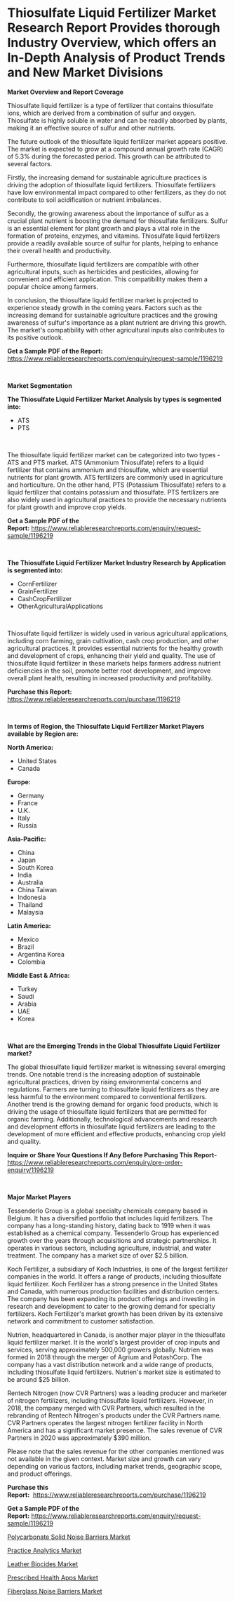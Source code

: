 <p><h1>Thiosulfate Liquid Fertilizer Market Research Report Provides thorough Industry Overview, which offers an In-Depth Analysis of Product Trends and New Market Divisions</h1></p><p><strong>Market Overview and Report Coverage</strong></p>
<p><p>Thiosulfate liquid fertilizer is a type of fertilizer that contains thiosulfate ions, which are derived from a combination of sulfur and oxygen. Thiosulfate is highly soluble in water and can be readily absorbed by plants, making it an effective source of sulfur and other nutrients.</p><p>The future outlook of the thiosulfate liquid fertilizer market appears positive. The market is expected to grow at a compound annual growth rate (CAGR) of 5.3% during the forecasted period. This growth can be attributed to several factors.</p><p>Firstly, the increasing demand for sustainable agriculture practices is driving the adoption of thiosulfate liquid fertilizers. Thiosulfate fertilizers have low environmental impact compared to other fertilizers, as they do not contribute to soil acidification or nutrient imbalances.</p><p>Secondly, the growing awareness about the importance of sulfur as a crucial plant nutrient is boosting the demand for thiosulfate fertilizers. Sulfur is an essential element for plant growth and plays a vital role in the formation of proteins, enzymes, and vitamins. Thiosulfate liquid fertilizers provide a readily available source of sulfur for plants, helping to enhance their overall health and productivity.</p><p>Furthermore, thiosulfate liquid fertilizers are compatible with other agricultural inputs, such as herbicides and pesticides, allowing for convenient and efficient application. This compatibility makes them a popular choice among farmers.</p><p>In conclusion, the thiosulfate liquid fertilizer market is projected to experience steady growth in the coming years. Factors such as the increasing demand for sustainable agriculture practices and the growing awareness of sulfur's importance as a plant nutrient are driving this growth. The market's compatibility with other agricultural inputs also contributes to its positive outlook.</p></p>
<p><strong>Get a Sample PDF of the Report:</strong> <a href="https://www.reliableresearchreports.com/enquiry/request-sample/1196219">https://www.reliableresearchreports.com/enquiry/request-sample/1196219</a></p>
<p>&nbsp;</p>
<p><strong>Market Segmentation</strong></p>
<p><strong>The Thiosulfate Liquid Fertilizer Market Analysis by types is segmented into:</strong></p>
<p><ul><li>ATS</li><li>PTS</li></ul></p>
<p>&nbsp;</p>
<p><p>The thiosulfate liquid fertilizer market can be categorized into two types - ATS and PTS market. ATS (Ammonium Thiosulfate) refers to a liquid fertilizer that contains ammonium and thiosulfate, which are essential nutrients for plant growth. ATS fertilizers are commonly used in agriculture and horticulture. On the other hand, PTS (Potassium Thiosulfate) refers to a liquid fertilizer that contains potassium and thiosulfate. PTS fertilizers are also widely used in agricultural practices to provide the necessary nutrients for plant growth and improve crop yields.</p></p>
<p><strong>Get a Sample PDF of the Report:</strong>&nbsp;<a href="https://www.reliableresearchreports.com/enquiry/request-sample/1196219">https://www.reliableresearchreports.com/enquiry/request-sample/1196219</a></p>
<p>&nbsp;</p>
<p><strong>The Thiosulfate Liquid Fertilizer Market Industry Research by Application is segmented into:</strong></p>
<p><ul><li>CornFertilizer</li><li>GrainFertilizer</li><li>CashCropFertilizer</li><li>OtherAgriculturalApplications</li></ul></p>
<p>&nbsp;</p>
<p><p>Thiosulfate liquid fertilizer is widely used in various agricultural applications, including corn farming, grain cultivation, cash crop production, and other agricultural practices. It provides essential nutrients for the healthy growth and development of crops, enhancing their yield and quality. The use of thiosulfate liquid fertilizer in these markets helps farmers address nutrient deficiencies in the soil, promote better root development, and improve overall plant health, resulting in increased productivity and profitability.</p></p>
<p><strong>Purchase this Report:</strong>&nbsp; <a href="https://www.reliableresearchreports.com/purchase/1196219">https://www.reliableresearchreports.com/purchase/1196219</a></p>
<p>&nbsp;</p>
<p><strong>In terms of Region, the Thiosulfate Liquid Fertilizer Market Players available by Region are:</strong></p>
<p>
    <p> <strong> North America: </strong>
        <ul>
            <li>United States</li>
            <li>Canada</li>
        </ul>
        </p> 
    <p> <strong> Europe: </strong>
        <ul>
            <li>Germany</li>
            <li>France</li>
            <li>U.K.</li>
            <li>Italy</li>
            <li>Russia</li>
        </ul>
        </p> 
    <p> <strong> Asia-Pacific: </strong>
        <ul>
            <li>China</li>
            <li>Japan</li>
            <li>South Korea</li>
            <li>India</li>
            <li>Australia</li>
            <li>China Taiwan</li>
            <li>Indonesia</li>
            <li>Thailand</li>
            <li>Malaysia</li>
        </ul>
        </p> 
    <p> <strong> Latin America: </strong>
        <ul>
            <li>Mexico</li>
            <li>Brazil</li>
            <li>Argentina Korea</li>
            <li>Colombia</li>
        </ul>
        </p> 
    <p> <strong> Middle East & Africa: </strong>
        <ul>
            <li>Turkey</li>
            <li>Saudi</li>
            <li>Arabia</li>
            <li>UAE</li>
            <li>Korea</li>
        </ul>
    </p>
    </p>
<p>&nbsp;</p>
<p><strong>What are the Emerging Trends in the Global Thiosulfate Liquid Fertilizer market?</strong></p>
<p><p>The global thiosulfate liquid fertilizer market is witnessing several emerging trends. One notable trend is the increasing adoption of sustainable agricultural practices, driven by rising environmental concerns and regulations. Farmers are turning to thiosulfate liquid fertilizers as they are less harmful to the environment compared to conventional fertilizers. Another trend is the growing demand for organic food products, which is driving the usage of thiosulfate liquid fertilizers that are permitted for organic farming. Additionally, technological advancements and research and development efforts in thiosulfate liquid fertilizers are leading to the development of more efficient and effective products, enhancing crop yield and quality.</p></p>
<p><strong>Inquire or Share Your Questions If Any Before Purchasing This Report</strong>- <a href="https://www.reliableresearchreports.com/enquiry/pre-order-enquiry/1196219">https://www.reliableresearchreports.com/enquiry/pre-order-enquiry/1196219</a></p>
<p>&nbsp;</p>
<p><strong>Major Market Players</strong></p>
<p><p>Tessenderlo Group is a global specialty chemicals company based in Belgium. It has a diversified portfolio that includes liquid fertilizers. The company has a long-standing history, dating back to 1919 when it was established as a chemical company. Tessenderlo Group has experienced growth over the years through acquisitions and strategic partnerships. It operates in various sectors, including agriculture, industrial, and water treatment. The company has a market size of over $2.5 billion.</p><p>Koch Fertilizer, a subsidiary of Koch Industries, is one of the largest fertilizer companies in the world. It offers a range of products, including thiosulfate liquid fertilizer. Koch Fertilizer has a strong presence in the United States and Canada, with numerous production facilities and distribution centers. The company has been expanding its product offerings and investing in research and development to cater to the growing demand for specialty fertilizers. Koch Fertilizer's market growth has been driven by its extensive network and commitment to customer satisfaction.</p><p>Nutrien, headquartered in Canada, is another major player in the thiosulfate liquid fertilizer market. It is the world's largest provider of crop inputs and services, serving approximately 500,000 growers globally. Nutrien was formed in 2018 through the merger of Agrium and PotashCorp. The company has a vast distribution network and a wide range of products, including thiosulfate liquid fertilizers. Nutrien's market size is estimated to be around $25 billion.</p><p>Rentech Nitrogen (now CVR Partners) was a leading producer and marketer of nitrogen fertilizers, including thiosulfate liquid fertilizers. However, in 2018, the company merged with CVR Partners, which resulted in the rebranding of Rentech Nitrogen's products under the CVR Partners name. CVR Partners operates the largest nitrogen fertilizer facility in North America and has a significant market presence. The sales revenue of CVR Partners in 2020 was approximately $390 million.</p><p>Please note that the sales revenue for the other companies mentioned was not available in the given context. Market size and growth can vary depending on various factors, including market trends, geographic scope, and product offerings.</p></p>
<p><strong>Purchase this Report:</strong>&nbsp;&nbsp;<a href="https://www.reliableresearchreports.com/purchase/1196219">https://www.reliableresearchreports.com/purchase/1196219</a></p>
<p></p>
<p><strong>Get a Sample PDF of the Report:</strong>&nbsp;<a href="https://www.reliableresearchreports.com/enquiry/request-sample/1196219">https://www.reliableresearchreports.com/enquiry/request-sample/1196219</a></p>
<p><p><a href="https://www.linkedin.com/pulse/polycarbonate-solid-noise-barriers-market-challenges-opportunities-uww1c/">Polycarbonate Solid Noise Barriers Market</a></p><p><a href="https://medium.com/@vidyap2912/practice-analytics-market-size-cagr-trends-2024-2030-bcb75063b9e6">Practice Analytics Market</a></p><p><a href="https://github.com/NorbertYates/Market-Research-Report-List-1/blob/main/leather-biocides-market.md">Leather Biocides Market</a></p><p><a href="https://medium.com/@v27092023/prescribed-health-apps-market-size-cagr-trends-2024-2030-dff6b607e214">Prescribed Health Apps Market</a></p><p><a href="https://www.linkedin.com/pulse/fiberglass-noise-barriers-market-size-2023-2030-global-xxzwc/">Fiberglass Noise Barriers Market</a></p></p>